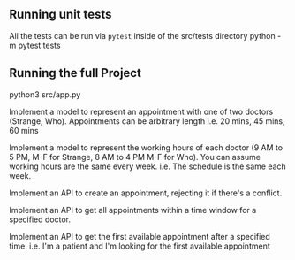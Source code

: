 ## Running unit tests
All the tests can be run via ```pytest``` inside of the src/tests directory 
python -m pytest tests

## Running the full Project
python3 src/app.py


Implement a model to represent an appointment with one of two doctors (Strange, Who). Appointments can be arbitrary length i.e. 20 mins, 45 mins, 60 mins

Implement a model to represent the working hours of each doctor (9 AM to 5 PM, M-F for Strange, 8 AM to 4 PM M-F for Who). You can assume working hours are the same every week. i.e. The schedule is the same each week.

Implement an API to create an appointment, rejecting it if there's a conflict.

Implement an API to get all appointments within a time window for a specified doctor.

Implement an API to get the first available appointment after a specified time. i.e. I'm a patient and I'm looking for the first available appointment
